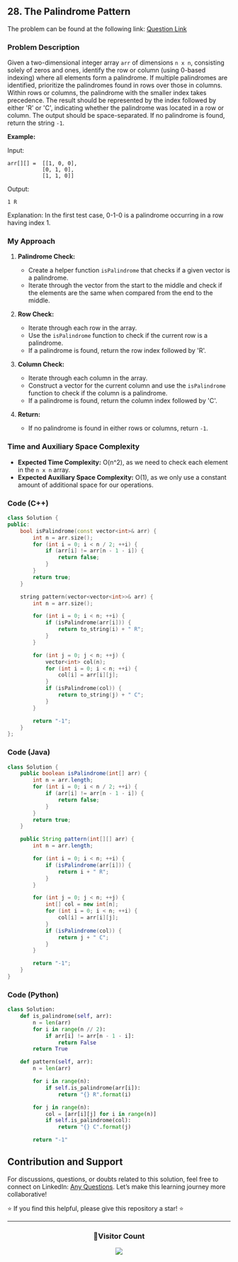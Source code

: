 ## 28. The Palindrome Pattern

The problem can be found at the following link: [Question Link](https://www.geeksforgeeks.org/problems/the-palindrome-pattern3900/1)

### Problem Description

Given a two-dimensional integer array `arr` of dimensions `n x n`, consisting solely of zeros and ones, identify the row or column (using 0-based indexing) where all elements form a palindrome. If multiple palindromes are identified, prioritize the palindromes found in rows over those in columns. Within rows or columns, the palindrome with the smaller index takes precedence. The result should be represented by the index followed by either 'R' or 'C', indicating whether the palindrome was located in a row or column. The output should be space-separated. If no palindrome is found, return the string `-1`.

**Example:**

Input:

```
arr[][] =  [[1, 0, 0],
           [0, 1, 0],
           [1, 1, 0]]
```

Output:

```
1 R
```

Explanation:
In the first test case, 0-1-0 is a palindrome occurring in a row having index 1.

### My Approach

1. **Palindrome Check:**

   - Create a helper function `isPalindrome` that checks if a given vector is a palindrome.
   - Iterate through the vector from the start to the middle and check if the elements are the same when compared from the end to the middle.

2. **Row Check:**

   - Iterate through each row in the array.
   - Use the `isPalindrome` function to check if the current row is a palindrome.
   - If a palindrome is found, return the row index followed by 'R'.

3. **Column Check:**

   - Iterate through each column in the array.
   - Construct a vector for the current column and use the `isPalindrome` function to check if the column is a palindrome.
   - If a palindrome is found, return the column index followed by 'C'.

4. **Return:**
   - If no palindrome is found in either rows or columns, return `-1`.

### Time and Auxiliary Space Complexity

- **Expected Time Complexity:** O(n^2), as we need to check each element in the `n x n` array.
- **Expected Auxiliary Space Complexity:** O(1), as we only use a constant amount of additional space for our operations.

### Code (C++)

```cpp
class Solution {
public:
    bool isPalindrome(const vector<int>& arr) {
        int n = arr.size();
        for (int i = 0; i < n / 2; ++i) {
            if (arr[i] != arr[n - 1 - i]) {
                return false;
            }
        }
        return true;
    }

    string pattern(vector<vector<int>>& arr) {
        int n = arr.size();

        for (int i = 0; i < n; ++i) {
            if (isPalindrome(arr[i])) {
                return to_string(i) + " R";
            }
        }

        for (int j = 0; j < n; ++j) {
            vector<int> col(n);
            for (int i = 0; i < n; ++i) {
                col[i] = arr[i][j];
            }
            if (isPalindrome(col)) {
                return to_string(j) + " C";
            }
        }

        return "-1";
    }
};
```

### Code (Java)

```java
class Solution {
    public boolean isPalindrome(int[] arr) {
        int n = arr.length;
        for (int i = 0; i < n / 2; ++i) {
            if (arr[i] != arr[n - 1 - i]) {
                return false;
            }
        }
        return true;
    }

    public String pattern(int[][] arr) {
        int n = arr.length;

        for (int i = 0; i < n; ++i) {
            if (isPalindrome(arr[i])) {
                return i + " R";
            }
        }

        for (int j = 0; j < n; ++j) {
            int[] col = new int[n];
            for (int i = 0; i < n; ++i) {
                col[i] = arr[i][j];
            }
            if (isPalindrome(col)) {
                return j + " C";
            }
        }

        return "-1";
    }
}
```

### Code (Python)

```python
class Solution:
    def is_palindrome(self, arr):
        n = len(arr)
        for i in range(n // 2):
            if arr[i] != arr[n - 1 - i]:
                return False
        return True

    def pattern(self, arr):
        n = len(arr)

        for i in range(n):
            if self.is_palindrome(arr[i]):
                return "{} R".format(i)

        for j in range(n):
            col = [arr[i][j] for i in range(n)]
            if self.is_palindrome(col):
                return "{} C".format(j)

        return "-1"
```

## Contribution and Support

For discussions, questions, or doubts related to this solution, feel free to connect on LinkedIn: [Any Questions](https://www.linkedin.com/in/patel-hetkumar-sandipbhai-8b110525a/). Let’s make this learning journey more collaborative!

⭐ If you find this helpful, please give this repository a star! ⭐

---

<div align="center">
  <h3><b>📍Visitor Count</b></h3>
</div>

<p align="center">
  <img src="https://visitor-badge.laobi.icu/badge?page_id=Hunterdii.GeeksforGeeks-POTD" />
</p>
